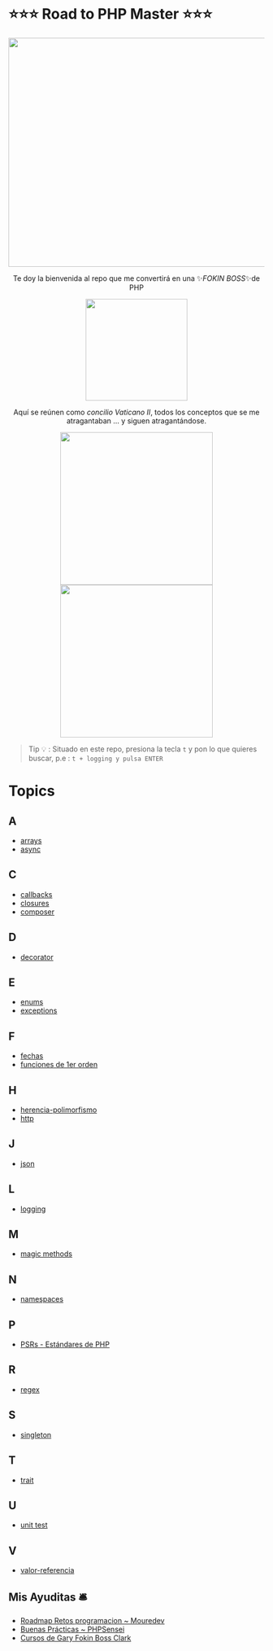 # ⭐⭐⭐ Road to PHP Master ⭐⭐⭐

<p align="center">
    <img src="https://github.com/user-attachments/assets/900bd631-d30c-4bd3-ad41-6777e28c8f43" width="550" height="450" />
</p>

<p align="center">
    Te doy la bienvenida al repo que me convertirá en una ✨<i>FOKIN BOSS</i>✨de PHP
</p>

<p align="center">
<img src="https://github.com/user-attachments/assets/2dfbc7d3-d41f-484b-9880-fa196105dbf2" width="200"/>
</p>

<p align="center">
    Aquí se reúnen como <i>concilio Vaticano II</i>, todos los conceptos que se me atragantaban ... y siguen atragantándose.
</p>

<p align="center">
    <img src="https://github.com/user-attachments/assets/e0356b20-ffcc-4f36-9e6a-a5f4206e9ad6" width="300" style="display: inline-block;" />
    <img src="https://github.com/user-attachments/assets/fb375b1f-9fa6-4fce-8ab4-420cbb490fc9" width="300" style="display: inline-block;" />
</p>

> Tip 💡 : Situado en este repo, presiona la tecla `t` y pon lo que quieres buscar, p.e : `t + logging y pulsa ENTER` 

# Topics

## A
- [arrays](https://github.com/thaishdz/mastering-php/tree/main/arrays)
- [async](https://github.com/thaishdz/mastering-php/tree/main/Async)

## C
- [callbacks](https://github.com/thaishdz/mastering-php/tree/main/Callbacks)
- [closures](https://github.com/thaishdz/mastering-php/tree/main/Closures%20)
- [composer](https://github.com/thaishdz/mastering-php/tree/main/Composer)

## D
- [decorator](https://github.com/thaishdz/mastering-php/tree/main/Design%20Patterns/Decorator)

## E
- [enums](https://github.com/thaishdz/mastering-php/tree/main/enum)
- [exceptions](https://github.com/thaishdz/mastering-php/tree/main/Exceptions)

## F
- [fechas](https://github.com/thaishdz/mastering-php/tree/main/Fechas)
- [funciones de 1er orden](https://github.com/thaishdz/mastering-php/tree/main/Funciones%20Primer%20Orden)

## H
- [herencia-polimorfismo](https://github.com/thaishdz/mastering-php/tree/main/Herencia-Polimorfismo)
- [http](https://github.com/thaishdz/mastering-php/tree/main/http)

## J
- [json](https://github.com/thaishdz/mastering-php/tree/main/json)

## L
- [logging](https://github.com/thaishdz/mastering-php/tree/main/Logging)

## M
- [magic methods](https://github.com/thaishdz/mastering-php/tree/main/Magic%20Methods%20)

## N
- [namespaces](https://github.com/thaishdz/mastering-php/tree/main/Namespaces)

## P
- [PSRs - Estándares de PHP](https://github.com/thaishdz/mastering-php/tree/main/PSRs%20(Estándares%20PHP))

## R
- [regex](https://github.com/thaishdz/mastering-php/tree/main/regex)

## S
- [singleton](https://github.com/thaishdz/mastering-php/tree/main/Design%20Patterns/Singleton)

## T
- [trait](https://github.com/thaishdz/mastering-php/tree/main/Trait)

## U
- [unit test](https://github.com/thaishdz/mastering-php/blob/main/Unit%20Test)

## V
- [valor-referencia](https://github.com/thaishdz/mastering-php/tree/main/Valor-Referencia)

## Mis Ayuditas 🛎️
- [Roadmap Retos programacion ~ Mouredev](https://retosdeprogramacion.com/roadmap/#last)
- [Buenas Prácticas ~ PHPSensei](https://phpsensei.es/category/buenas-practicas/)
- [Cursos de Gary Fokin Boss Clark](https://garyclarketech.teachable.com/courses/)



